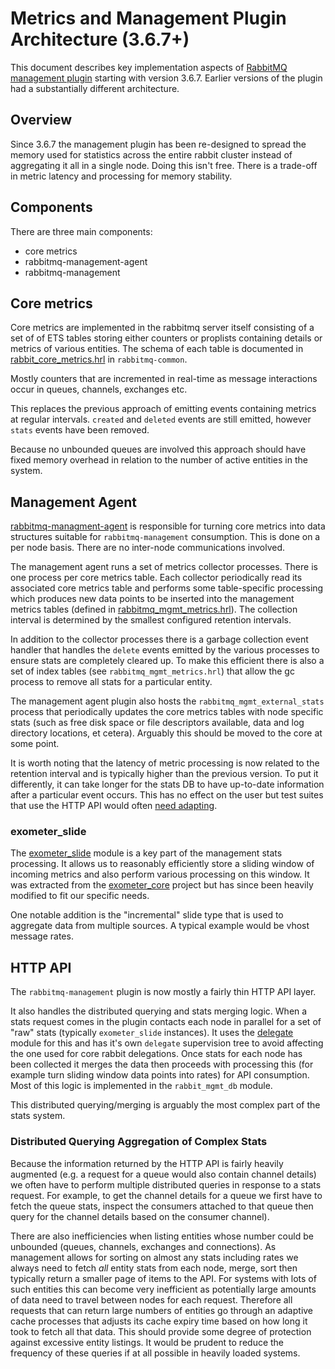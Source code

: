 # Metrics and Management Plugin Architecture (3.6.7+)

This document describes key implementation aspects of [RabbitMQ management plugin](https://www.rabbitmq.com/management.html)
starting with version 3.6.7. Earlier versions of the plugin had a substantially different
architecture.

## Overview

Since 3.6.7 the management plugin has been re-designed to spread the memory
used for statistics across the entire rabbit cluster instead of aggregating
it all in a single node. Doing this isn't free. There is a trade-off in
metric latency and processing for memory stability.


## Components

There are three main components:

* core metrics
* rabbitmq-management-agent
* rabbitmq-management



## Core metrics

Core metrics are implemented in the rabbitmq server itself consisting of
a set of of ETS tables storing either counters or proplists containing details
or metrics of various entities. The schema of each table is documented in
[rabbit_core_metrics.hrl](https://github.com/rabbitmq/rabbitmq-common/blob/master/include/rabbit_core_metrics.hrl)
in `rabbitmq-common`.

Mostly counters that are incremented in real-time as message interactions occur
in queues, channels, exchanges etc.

This replaces the previous approach of emitting events containing metrics
at regular intervals. `created` and `deleted` events are still emitted,
however `stats` events have been removed.

Because no unbounded queues are involved this approach should have fixed
memory overhead in relation to the number of active entities in the system.



## Management Agent

[rabbitmq-managment-agent](https://github.com/rabbitmq/rabbitmq-management-agent) is responsible for turning core metrics into
data structures suitable for `rabbitmq-management` consumption.  This is
done on a per node basis. There are no inter-node communications involved.

The management agent runs a set of metrics collector processes. There is one
process per core metrics table. Each collector periodically read its associated
core metrics table and performs some table-specific processing which produces
new data points to be inserted into the management metrics tables (defined in
[rabbitmq_mgmt_metrics.hrl](https://github.com/rabbitmq/rabbitmq-management-agent/blob/master/include/rabbit_mgmt_metrics.hrl)).
The collection interval is determined by the smallest configured retention intervals.

In addition to the collector processes there is a garbage collection event
handler that handles the `delete` events emitted by the various processes to ensure
stats are completely cleared up. To make this efficient there is also a set of
index tables (see `rabbitmq_mgmt_metrics.hrl`) that allow the gc process to
remove all stats for a particular entity.

The management agent plugin also hosts the `rabbitmq_mgmt_external_stats` process
that periodically updates the core metrics tables with node specific stats
(such as free disk space or file descriptors available, data and log directory locations, et cetera).
Arguably this should be moved to the core at some point.

It is worth noting that the latency of metric processing is now related to the retention
interval and is typically higher than the previous version. To put it differently, it can
take longer for the stats DB to have up-to-date information after a particular event occurs.
This has no effect on the user but test suites that use the HTTP API would often
[need adapting](https://github.com/michaelklishin/rabbit-hole/blob/master/bin/ci/before_build.sh#L11).


### exometer_slide

The [exometer_slide](https://github.com/rabbitmq/rabbitmq-management-agent/blob/master/src/exometer_slide.erl)
module is a key part of the management stats processing.
It allows us to reasonably efficiently store a sliding window of incoming metrics
and also perform various processing on this window. It was extracted from the
[exometer_core](https://github.com/Feuerlabs/exometer_core) project but has
since been heavily modified to fit our specific needs.

One notable addition is the "incremental" slide type that is used to aggregate
data from multiple sources. A typical example would be vhost message rates.


## HTTP API

The `rabbitmq-management` plugin is now mostly a fairly thin HTTP API layer.

It also handles the distributed querying and stats merging logic. When a stats
request comes in the plugin contacts each node in parallel for a set of "raw"
stats (typically `exometer_slide` instances). It uses the [delegate](https://github.com/rabbitmq/rabbitmq-common/blob/master/src/delegate.erl)
module for this and has it's own `delegate` supervision tree to avoid affecting
the one used for core rabbit delegations. Once stats for
each node has been collected it merges the data then proceeds with processing
this (for example turn sliding window data points into rates) for API
consumption. Most of this logic is implemented in the `rabbit_mgmt_db` module.

This distributed querying/merging is arguably the most complex part of the stats
system.

### Distributed Querying Aggregation of Complex Stats

Because the information returned by the HTTP API is fairly heavily augmented (e.g.
a request for a queue would also contain channel details) we often have to
perform multiple distributed queries in response to a stats request.
For example, to get the channel details for a queue we first have to fetch the
queue stats, inspect the consumers attached to that queue then query for the
channel details based on the consumer channel).

There are also inefficiencies when listing entities whose number could
be unbounded (queues, channels, exchanges and connections).
As management allows for sorting on almost any stats including rates we always
need to fetch _all_ entity stats from each node, merge, sort then typically
return a smaller page of items to the API. For systems with lots of such
entities this can become very inefficient as potentially large amounts of data
need to travel between nodes for each request. Therefore all requests that can
return large numbers of entities go through an adaptive cache processes that adjusts
its cache expiry time based on how long it took to fetch all that data. This
should provide some degree of protection against excessive entity listings. It
would be prudent to reduce the frequency of these queries if at all possible
in heavily loaded systems.
